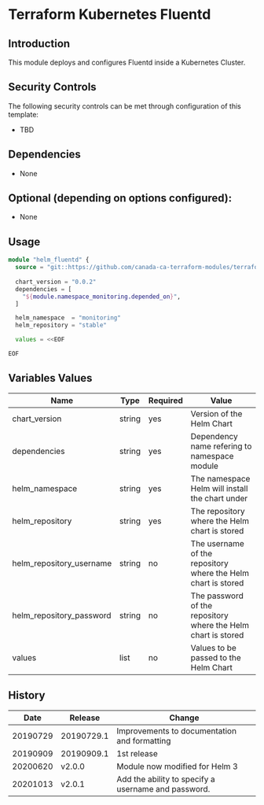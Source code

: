 # Terraform Kubernetes Fluentd

## Introduction

This module deploys and configures Fluentd inside a Kubernetes Cluster.

## Security Controls

The following security controls can be met through configuration of this template:

* TBD

## Dependencies

* None

## Optional (depending on options configured):

* None

## Usage

```terraform
module "helm_fluentd" {
  source = "git::https://github.com/canada-ca-terraform-modules/terraform-kubernetes-fluentd.git?ref=v2.0.0"
  
  chart_version = "0.0.2"
  dependencies = [
    "${module.namespace_monitoring.depended_on}",
  ]

  helm_namespace  = "monitoring"
  helm_repository = "stable"

  values = <<EOF

EOF
```

## Variables Values

| Name                     | Type   | Required | Value                                                         |
| ------------------------ | ------ | -------- | ------------------------------------------------------------- |
| chart_version            | string | yes      | Version of the Helm Chart                                     |
| dependencies             | string | yes      | Dependency name refering to namespace module                  |
| helm_namespace           | string | yes      | The namespace Helm will install the chart under               |
| helm_repository          | string | yes      | The repository where the Helm chart is stored                 |
| helm_repository_username | string | no       | The username of the repository where the Helm chart is stored |
| helm_repository_password | string | no       | The password of the repository where the Helm chart is stored |
| values                   | list   | no       | Values to be passed to the Helm Chart                         |

## History

| Date     | Release    | Change                                              |
| -------- | ---------- | --------------------------------------------------- |
| 20190729 | 20190729.1 | Improvements to documentation and formatting        |
| 20190909 | 20190909.1 | 1st release                                         |
| 20200620 | v2.0.0     | Module now modified for Helm 3                      |
| 20201013 | v2.0.1     | Add the ability to specify a username and password. |